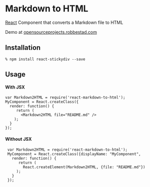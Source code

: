# Markdown to HTML

[React][1] Component that converts a Markdown file to HTML

Demo at [opensourceprojects.robbestad.com][2]

## Installation

    % npm install react-stickydiv --save

## Usage


#### With JSX

    var Markdown2HTML = require('react-markdown-to-html');
    MyComponent = React.createClass({
      render: function() {
         return (
           <Markdown2HTML file="README.md" />
        );
      }
    });

#### Without JSX

     var Markdown2HTML = require('react-markdown-to-html');
     MyComponent = React.createClass({displayName: "MyComponent",
       render: function() {
          return (
            React.createElement(Markdown2HTML, {file: "README.md"})
         );
       }
     });

[1]: https://facebook.github.io/react
[2]: http://opensourceprojects.robbestad.com